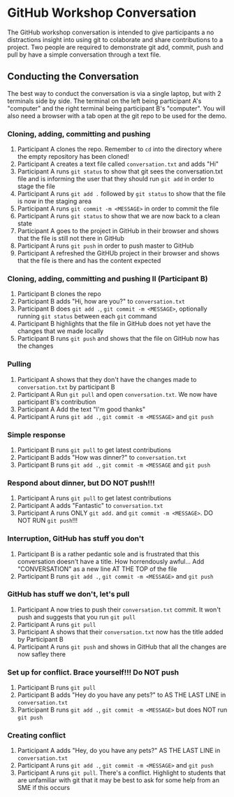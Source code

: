 # GitHub Workshop Conversation
The GitHub workshop conversation is intended to give participants a no distractions insight into using git to colaborate and share contributions to a project. Two people are required to demonstrate git add, commit, push and pull by have a simple conversation through a text file.

## Conducting the Conversation
The best way to conduct the conversation is via a single laptop, but with 2 terminals side by side. The terminal on the left being participant A's "computer" and the right terminal being participant B's "computer". You will also need a browser with a tab open at the git repo to be used for the demo.

### Cloning, adding, committing and pushing
1. Participant A clones the repo. Remember to `cd` into the directory where the empty repository has been cloned!
2. Participant A creates a text file called `conversation.txt` and adds "Hi"
3. Participant A runs `git status` to show that git sees the conversation.txt file and is informing the user that they should run `git add` in order to stage the file
4. Participant A runs `git add .` followed by `git status` to show that the file is now in the staging area
5. Participant A runs `git commit -m <MESSAGE>` in order to commit the file
6. Participant A runs `git status` to show that we are now back to a clean state
7. Participant A goes to the project in GitHub in their browser and shows that the file is still not there in GitHub
8. Participant A runs `git push` in order to push master to GitHub
9. Participant A refreshed the GitHUb project in their browser and shows that the file is there and has the content expected

### Cloning, adding, committing and pushing II (Participant B)
1. Participant B clones the repo
2. Participant B adds "Hi, how are you?" to `conversation.txt`
3. Participant B does `git add .`, `git commit -m <MESSAGE>`, optionally running `git status` between each `git` command
4. Participant B highlights that the file in GitHub does not yet have the changes that we made locally
5. Participant B runs `git push` and shows that the file on GitHub now has the changes

### Pulling
1. Participant A shows that they don't have the changes made to `conversation.txt` by participant B
2. Participant A Run `git pull` and open `conversation.txt`. We now have participant B's contribution
3. Participant A Add the text "I'm good thanks"
4. Participant A runs `git add .`, `git commit -m <MESSAGE>` and `git push`

### Simple response
1. Participant B runs `git pull` to get latest contributions
2. Participant B adds "How was dinner?" to `conversation.txt`
3. Participant B runs `git add .`, `git commit -m <MESSAGE` and  `git push`

### Respond about dinner, but DO NOT push!!!
1. Participant A runs `git pull` to get latest contributions
2. Participant A adds "Fantastic" to `conversation.txt`
3. Participant A runs ONLY `git add.` and `git commit -m <MESSAGE>`. DO NOT RUN `git push`!!!

### Interruption, GitHub has stuff you don't
1. Participant B is a rather pedantic sole and is frustrated that this conversation doesn't have a title. How horrendously awful... Add "CONVERSATION" as a new line AT THE TOP of the file
2. Participant B runs `git add .`, `git commit -m <MESSAGE>` and `git push`

### GitHub has stuff we don't, let's pull
1. Participant A now tries to push their `conversation.txt` commit. It won't push and suggests that you run `git pull`
2. Participant A runs `git pull`
3. Participant A shows that their `conversation.txt` now has the title added by Participant B
4. Participant A runs `git push` and shows in GitHub that all the changes are now safley there

### Set up for conflict. Brace yourself!!! Do NOT push
1. Participant B runs `git pull`
2. Participant B adds "Hey do you have any pets?" to  AS THE LAST LINE in `conversation.txt`
3. Participant B runs `git add .`, `git commit -m <MESSAGE>` but does NOT run `git push`

### Creating conflict
1. Participant A adds "Hey, do you have any pets?" AS THE LAST LINE in `conversation.txt`
2. Participant A runs `git add .`, `git commit -m <MESSAGE>` and `git push`
3. Participant A runs `git pull`. There's a conflict. Highlight to students that are unfamiliar with git that it may be best to ask for some help from an SME if this occurs
